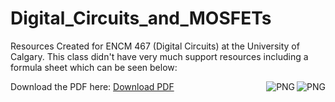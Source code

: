 # Digital_Circuits_and_MOSFETs
Resources Created for ENCM 467 (Digital Circuits) at the University of Calgary. This class didn't have very much support resources including a formula sheet which can be seen below:

<img align="right" alt="PNG" src="https://github.com/nickrallison/Digital_Circuits_and_MOSFETs/blob/main/assets/ENCM_467_Formulas-1.png" />
<img align="right" alt="PNG" src="https://github.com/nickrallison/Digital_Circuits_and_MOSFETs/blob/main/assets/ENCM_467_Formulas-2.png" />

Download the PDF here: <a href="https://github.com/nickrallison/Digital_Circuits_and_MOSFETs/blob/main/assets/ENCM_467_Formulas.pdf">Download PDF</a>

